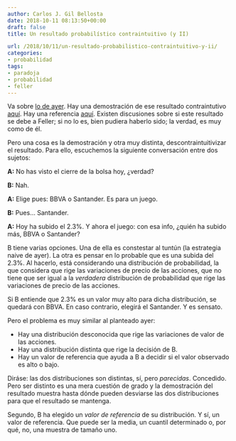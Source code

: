```yaml
---
author: Carlos J. Gil Bellosta
date: 2018-10-11 08:13:50+00:00
draft: false
title: Un resultado probabilístico contraintuitivo (y II)

url: /2018/10/11/un-resultado-probabilistico-contraintuitivo-y-ii/
categories:
- probabilidad
tags:
- paradoja
- probabilidad
- feller
---
```


Va sobre [lo de ayer](http://www.datanalytics.com/2018/10/10/un-resultado-probabilistico-contraintuitivo-parte-i/). Hay una demostración de ese resultado contraintutivo [aquí](https://math.stackexchange.com/questions/655972/help-rules-of-a-game-whose-details-i-dont-remember/656426#656426). Hay una referencia [aquí](http://www-isl.stanford.edu/~cover/papers/paper73.pdf). Existen discusiones sobre si este resultado se debe a Feller; si no lo es, bien pudiera haberlo sido; la verdad, es muy como de él.

Pero una cosa es la demostración y otra muy distinta, descontraintuitivizar el resultado. Para ello, escuchemos la siguiente conversación entre dos sujetos:

**A:** No has visto el cierre de la bolsa hoy, ¿verdad?

**B:** Nah.

**A:** Elige pues: BBVA o Santander. Es para un juego.

**B:** Pues... Santander.

**A:** Hoy ha subido el 2.3%. Y ahora el juego: con esa info, ¿quién ha subido más, BBVA o Santander?

B tiene varias opciones. Una de ella es constestar al tuntún (la estrategia naive de ayer). La otra es pensar en lo probable que es una subida del 2.3%. Al hacerlo, está considerando una distribución de probabilidad, la que considera que rige las variaciones de precio de las acciones, que no tiene que ser igual a la _verdadera_ distribución de probabilidad que rige las variaciones de precio de las acciones.

Si B entiende que 2.3% es un valor muy alto para dicha distribución, se quedará con BBVA. En caso contrario, elegirá el Santander. Y es sensato.

Pero el problema es muy similar al planteado ayer:

* Hay una distribución desconocida que rige las variaciones de valor de las acciones.
* Hay una distribución distinta que rige la decisión de B.
* Hay un valor de referencia que ayuda a B a decidir si el valor observado es alto o bajo.

Diráse: las dos distribuciones son distintas, sí, pero _parecidas_. Concedido. Pero ser distinto es una mera cuestión de grado y la demostración del resultado muestra hasta dónde pueden desviarse las dos distribuciones para que el resultado se mantenga.

Segundo, B ha elegido un _valor de referencia_ de su distribución. Y sí, un valor de referencia. Que puede ser la media, un cuantil determinado o, por qué, no, una muestra de tamaño uno.






